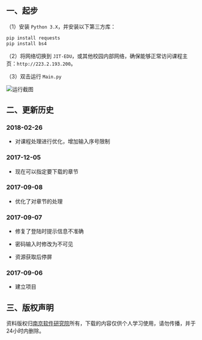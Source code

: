 ## 一、起步

（1）安装 `Python 3.X`，并安装以下第三方库：

```bash
pip install requests
pip install bs4
```

（2）将网络切换到 `JIT-EDU`，或其他校园内部网络，确保能够正常访问课程主页：`http://223.2.193.200`。

（3）双击运行 `Main.py`

![运行截图](https://i.loli.net/2019/01/15/5c3d51d089f81.png)

## 二、更新历史

### 2018-02-26

- 对课程处理进行优化，增加输入序号限制

### 2017-12-05

- 现在可以指定要下载的章节

### 2017-09-08

- 优化了对章节的处理

### 2017-09-07

- 修复了登陆时提示信息不准确

- 密码输入时修改为不可见

- 资源获取后停屏

### 2017-09-06

- 建立项目

## 三、版权声明

资料版权归[南京软件研究院](http://nsi.jit.edu.cn/)所有，下载的内容仅供个人学习使用，请勿传播，并于24小时内删除。
